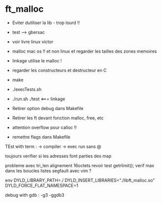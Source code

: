 # ft_malloc

- Eviter dutiliser la lib - trop lourd !!
- test --> gbersac
- voir livre linux victor
- malloc mac os !! et non linux
	et regarder les tailles des zones memoires
- linkage utilise le malloc ! 
- regarder les constructeurs et destructeur en C

- make 
- ./execTests.sh
- ./run.sh ./test  <=== linkage 

- Retirer option debug dans Makefile
- Retirer les ft devant fonction malloc, free, etc
- attention overflow pour calloc !!
- remettre flags dans Makefile



TEst with term : 
-> compiler
-> exec run sans @

toujours verifier si les adresses font parties des map

probleme avec tri_len
alignement 16octets
revoir test getrlimit();
verif max danx les boucles listes 
segfault avec vim ?

env DYLD_LIBRARY_PATH=./ DYLD_INSERT_LIBRARIES="./libft_malloc.so" DYLD_FORCE_FLAT_NAMESPACE=1

debug with gdb : -g3 -ggdb3
